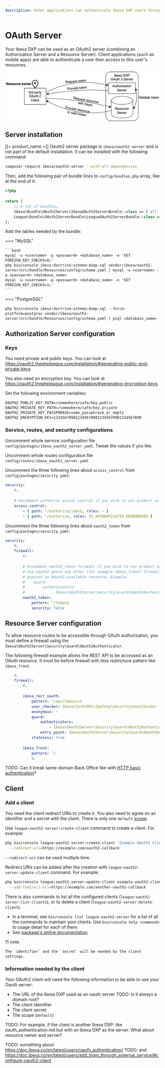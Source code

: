 ```yaml
---
description: Other applications can authenticate Ibexa DXP users through OAuth2 protocol then access to their resources on the platform.
---
```


# OAuth Server

Your Ibexa DXP can be used as an OAuth2 server (combining an Authorization Server and a Resource Server).
Client applications (such as mobile apps) are able to authenticate a user then access to this user's resources.

![OAuth2 Server](img/oauth2-server.png)

## Server installation

[[= product_name =]] Oauth2 server package is `ibexa/oauth2-server` and is not part of the default installation.
It can be installed with the following command:

```bash
composer require ibexa/oauth2-server --with-all-dependencies
```

Then, add the following pair of bundle lines to `config/bundles.php` array, like at the end of it:

```php
<?php

return [
    // A lot of bundles…
    Ibexa\Bundle\OAuth2Server\IbexaOAuth2ServerBundle::class => ['all' => true],
    League\Bundle\OAuth2ServerBundle\LeagueOAuth2ServerBundle::class => ['all' => true],
];
```

Add the tables needed by the bundle:

=== "MySQL"

    ```bash
    mysql -u <username> -p <password> <database_name> -e 'SET FOREIGN_KEY_CHECKS=0;'
    php bin/console ibexa:doctrine:schema:dump-sql vendor/ibexa/oauth2-server/src/bundle/Resources/config/schema.yaml | mysql -u <username> -p <password> <database_name>
    mysql -u <username> -p <password> <database_name> -e 'SET FOREIGN_KEY_CHECKS=1;'
    ```

=== "PostgreSQL"

    php bin/console ibexa:doctrine:schema:dump-sql --force-platform=postgres vendor/ibexa/oauth2-server/src/bundle/Resources/config/schema.yaml | psql <database_name>

## Authorization Server configuration

### Keys

You need private and public keys.
You can look at https://oauth2.thephpleague.com/installation/#generating-public-and-private-keys

You also need an encryption key.
You can look at https://oauth2.thephpleague.com/installation/#generating-encryption-keys

Set the following environment variables:

```
OAUTH2_PUBLIC_KEY_PATH=/somewhere/safe/key.public
OAUTH2_PRIVATE_KEY_PATH=/somewhere/safe/key.private
OAUTH2_PRIVATE_KEY_PASSPHRASE=some_passphrase_or_empty
OAUTH2_ENCRYPTION_KEY=1234567890123456789012345678901234567890
```

### Service, routes, and security configurations

Uncomment whole service configuration file `config/packages/ibexa_oauth2_server.yaml`.
Tweak the values if you like.

Uncomment whole routes configuration file `config/routes/ibexa_oauth2_server.yaml`

Uncomment the three following lines about `access_control` from `config/packages/security.yaml`:

```yaml
security:
    #…

    # Uncomment authorize access control if you wish to use product as an OAuth2 Server
    access_control:
        - { path: ^/authorize/jwks$, roles: ~ }
        - { path: ^/authorize, roles: IS_AUTHENTICATED_REMEMBERED }
```

Uncomment the three following lines about `oauth2_token` from `config/packages/security.yaml`:

```yaml
security:
    #…
    firewall:
        #…

        # Uncomment oauth2_token firewall if you wish to use product as an OAuth2 Server.
        # Use oauth2 guard any other (for example ibexa_front) firewall you wish to be
        # exposed as OAuth2-available resource. Example:
        #    guard:
        #        authenticators:
        #            - Ibexa\OAuth2Server\Security\Guard\OAuth2Authenticator
        oauth2_token:
            pattern: ^/token$
            security: false
```

## Resource Server configuration

To allow resource routes to be accessible through OAuth authorization,
you must define a firewall using the `Ibexa\OAuth2Server\Security\Guard\OAuth2Authenticator`.

The following firewall example allows the REST API to be accessed as an OAuth resource.
It must be before firewall with less restrictuve pattern like `ibexa_front`.

```yaml
    #…
    firewall:
        #…

        ibexa_rest_oauth:
            pattern: ^/api/ibexa/v2
            user_checker: Ibexa\Core\MVC\Symfony\Security\UserChecker
            anonymous: ~
            guard:
                authenticators:
                    - Ibexa\OAuth2Server\Security\Guard\OAuth2Authenticator
                entry_point: Ibexa\OAuth2Server\Security\Guard\OAuth2Authenticator
            stateless: true

        ibexa_front:
            pattern: ^/
            #…
```

TODO: Can it break same-domain Back Office like with [HTTP basic authentication](rest_api_authentication.md#configuration)?

## Client

### Add a client

You need the client redirect URIs to create it.
You also need to agree on an identifier and a secret with the client.
There is only one `default` [scope](https://oauth.net/2/scope/).

Use `league:oauth2-server:create-client` command to create a client.
For example:

```bash
php bin/console league:oauth2-server:create-client 'Example OAuth2 Client' example-oauth2-client 9876543210987654321098765432109876543210 --scope=default \
  --redirect-uri=https://example.com/oauth2-callback
```

`--redirect-uri` can be used multiple time.

Redirect URIs can be added after the creation with `league:oauth2-server:update-client` command.
For example:

```bash
php bin/console league:oauth2-server:update-client example-oauth2-client \
  --add-redirect-uri=https://example.com/another-oauth2-callback
```

There is also commands to list all the configured clients (`league:oauth2-server:list-clients`),
or to delete a client (`league:oauth2-server:delete-client`).

- In a terminal, see `bin/console list league:oauth2-server` for a list of all the commands to maintain your clients.
  Use `bin/console help <command>` to usage detail for each of them. 
- See [package's online documentation](https://github.com/thephpleague/oauth2-server-bundle/blob/master/docs/basic-setup.md).

!!! note

    The `ìdentifier` and the `secret` will be needed by the client settings.

### Information needed by the client

Your OAuth2 client will need the following information to be able to use your Oauth server:

- The URL of the Ibexa DXP used as an oauth server TODO: Is it always a domain root?
- The client identifier
- The client secret
- The scope (`default`)

TODO: For example, if the client is another Ibexa DXP: like oauth_authentication.md but with an Ibexa DXP as the server. What about resource owner and server?

TODO: something about https://doc.ibexa.co/en/latest/users/oauth_authentication/
TODO: and https://doc.ibexa.co/en/latest/users/add_login_through_external_service/#configure-oauth2-client